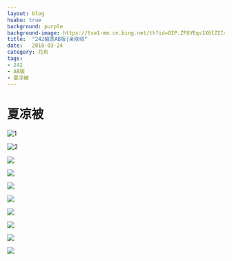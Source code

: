 ```yaml
---
layout: blog
huabu: true
background: purple
background-image: https://tse1-mm.cn.bing.net/th?id=OIP.ZF8VEqs1X6lZII49wNYV0AHaHa&w=300&h=300&p=0&o=5&pid=1.7
title:  "242幅宽AB版|亲肤绒"
date:   2018-03-24
category: 花布
tags:
- 242
- AB版
- 夏凉被
---
```


# 夏凉被
![1](https://timgsa.baidu.com/timg?image&quality=80%20&size=b10000_10000&sec=1522087071013&di=8de6cb218bb86ba47e98d0d0add8064e&imgtype=jpg&src=http%3A%2F%2Fh.hiphotos.baidu.com%2Fimage%2Fpic%2Fitem%2F2f738bd4b31c8701de590fe82b7f9e2f0608ffd5.jpg)

![2](https://timgsa.baidu.com/timg?image&quality=80%20&size=b10000_10000&sec=1522087295445&di=ffbb6f4ea675c5d9c6e0cf847420c657&imgtype=jpg&src=http%3A%2F%2Fb.hiphotos.baidu.com%2Fimage%2Fpic%2Fitem%2F810a19d8bc3eb1352a040bb5aa1ea8d3fc1f44f8.jpg)

![](https://timgsa.baidu.com/timg?image&quality=80%20&size=b10000_10000&sec=1522087510666&di=81f57a49a5eea072235deee36891c45f&imgtype=jpg&src=http%3A%2F%2Ff.hiphotos.baidu.com%2Fimage%2Fpic%2Fitem%2Fd50735fae6cd7b89d320848d032442a7d9330e6b.jpg)

![](https://timgsa.baidu.com/timg?image&quality=80%20&size=b10000_10000&sec=1522087667813&di=55e98b693287cff7eec9dcc6bb849f03&imgtype=jpg&src=http%3A%2F%2Fb.hiphotos.baidu.com%2Fimage%2Fpic%2Fitem%2F6609c93d70cf3bc7b6a773e2dd00baa1cd112a1c.jpg)

![](https://timgsa.baidu.com/timg?image&quality=80%20&size=b10000_10000&sec=1522087722203&di=933642a9b608ca4b4048cc06d8bf8ffa&imgtype=jpg&src=http%3A%2F%2Fg.hiphotos.baidu.com%2Fimage%2Fpic%2Fitem%2F8644ebf81a4c510f6f195c146c59252dd52aa5db.jpg)

![](https://timgsa.baidu.com/timg?image&quality=80%20&size=b10000_10000&sec=1522087786059&di=6dee2d28dc4255b7279eeb4805481465&imgtype=jpg&src=http%3A%2F%2Ff.hiphotos.baidu.com%2Fimage%2Fpic%2Fitem%2Fc2cec3fdfc039245e31958018b94a4c27d1e250b.jpg)

![](https://timgsa.baidu.com/timg?image&quality=80%20&size=b10000_10000&sec=1522087821349&di=3acac94dbe166bda6ff353957d072f06&imgtype=jpg&src=http%3A%2F%2Fg.hiphotos.baidu.com%2Fimage%2Fpic%2Fitem%2Fb219ebc4b74543a9e4e743c212178a82b901143b.jpg)

![](https://timgsa.baidu.com/timg?image&quality=80%20&size=b10000_10000&sec=1522087855153&di=0b77b54cc7593677e30a64bf8cea34e3&imgtype=jpg&src=http%3A%2F%2Fa.hiphotos.baidu.com%2Fimage%2Fpic%2Fitem%2Fb64543a98226cffc76df06bcb5014a90f703eac3.jpg)

![](https://timgsa.baidu.com/timg?image&quality=80%20&size=b10000_10000&sec=1522087882733&di=eb3652b416c138fedb71cb3bd5f6b934&imgtype=jpg&src=http%3A%2F%2Fc.hiphotos.baidu.com%2Fimage%2Fpic%2Fitem%2F8435e5dde71190ef84332bd1c21b9d16fcfa60f0.jpg)

![](https://timgsa.baidu.com/timg?image&quality=80%20&size=b10000_10000&sec=1522087925875&di=bc84218393c30b76f350fb241fe631af&imgtype=jpg&src=http%3A%2F%2Fa.hiphotos.baidu.com%2Fimage%2Fpic%2Fitem%2Fb2de9c82d158ccbf7c400d3415d8bc3eb135413b.jpg)

